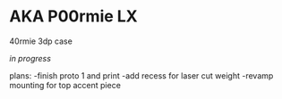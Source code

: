 # AKA P00rmie LX
40rmie 3dp case 

*in progress*

plans:
-finish proto 1 and print
-add recess for laser cut weight
-revamp mounting for top accent piece
